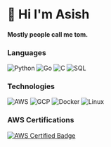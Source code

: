 # :wave: Hi I'm Asish 
#### Mostly people call me tom.

### Languages

![Python](https://img.shields.io/badge/-Python-000?&logo=Python)
![Go](https://img.shields.io/badge/-Go-000?&logo=Go)
![C](https://img.shields.io/badge/-C-000?&logo=C)
![SQL](https://img.shields.io/badge/-SQL-000?&logo=MySQL)

### Technologies

![AWS](https://img.shields.io/badge/-AWS-000?&logo=Amazon-AWS&logoColor=F90)
![GCP]()
![Docker](https://img.shields.io/badge/-Docker-000?&logo=Docker)
![Linux](https://img.shields.io/badge/-Linux-000?&logo=Linux)


### AWS Certifications

[![AWS Certified Badge](badge-url)](https://www.credly.com/badges/30f2cf50-4dcf-4958-a245-4f3fbb52ed32/public_url)
<div data-iframe-width="150" data-iframe-height="270" data-share-badge-id="30f2cf50-4dcf-4958-a245-4f3fbb52ed32" data-share-badge-host="https://www.credly.com"></div><script type="text/javascript" async src="//cdn.credly.com/assets/utilities/embed.js"></script>

<br />

